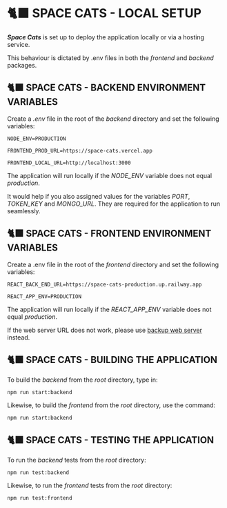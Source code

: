 # 🐈‍⬛ SPACE CATS - LOCAL SETUP

**_Space Cats_** is set up to deploy the application locally or via a hosting service.

This behaviour is dictated by .env files in both the _frontend_ and _backend_ packages.

## 🐈‍⬛ SPACE CATS - BACKEND ENVIRONMENT VARIABLES

Create a _.env_ file in the root of the _backend_ directory and set the following variables:

```
NODE_ENV=PRODUCTION

FRONTEND_PROD_URL=https://space-cats.vercel.app

FRONTEND_LOCAL_URL=http://localhost:3000
```

The application will run locally if the _NODE_ENV_ variable does not equal _production_.

It would help if you also assigned values for the variables _PORT_, _TOKEN_KEY_ and _MONGO_URL_. They are required for the application to run seamlessly.

## 🐈‍⬛ SPACE CATS - FRONTEND ENVIRONMENT VARIABLES

Create a .env file in the root of the _frontend_ directory and set the following variables:

```
REACT_BACK_END_URL=https://space-cats-production.up.railway.app

REACT_APP_ENV=PRODUCTION
```

The application will run locally if the _REACT_APP_ENV_ variable does not equal _production_.

If the web server URL does not work, please use [backup web server](deployments.md) instead.

## 🐈‍⬛ SPACE CATS - BUILDING THE APPLICATION

To build the _backend_ from the _root_ directory, type in:

```
npm run start:backend
```

Likewise, to build the _frontend_ from the _root_ directory, use the command:

```
npm run start:backend
```

## 🐈‍⬛ SPACE CATS - TESTING THE APPLICATION

To run the _backend_ tests from the _root_ directory:

```
npm run test:backend
```

Likewise, to run the _frontend_ tests from the _root_ directory:

```
npm run test:frontend
```
